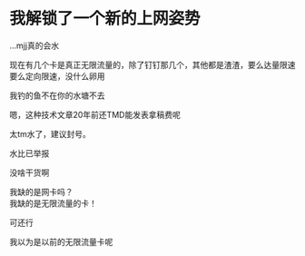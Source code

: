 # 我解锁了一个新的上网姿势


…mjj真的会水<br />


现在有几个卡是真正无限流量的，除了钉钉那几个，其他都是渣渣，要么达量限速要么定向限速，没什么卵用

我钓的鱼不在你的水塘不去

嗯，这种技术文章20年前还TMD能发表拿稿费呢

太tm水了，建议封号。

水比已举报

没啥干货啊

我缺的是网卡吗？<br />
我缺的是无限流量的卡！

可还行<img src="static/image/smiley/default/lol.gif" smilieid="12" border="0" alt="" />

我以为是以前的无限流量卡呢
